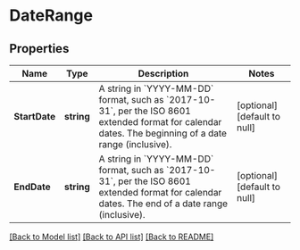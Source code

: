 # DateRange

## Properties
Name | Type | Description | Notes
------------ | ------------- | ------------- | -------------
**StartDate** | **string** | A string in &#x60;YYYY-MM-DD&#x60; format, such as &#x60;2017-10-31&#x60;, per the ISO 8601 extended format for calendar dates. The beginning of a date range (inclusive). | [optional] [default to null]
**EndDate** | **string** | A string in &#x60;YYYY-MM-DD&#x60; format, such as &#x60;2017-10-31&#x60;, per the ISO 8601 extended format for calendar dates. The end of a date range (inclusive). | [optional] [default to null]

[[Back to Model list]](../README.md#documentation-for-models) [[Back to API list]](../README.md#documentation-for-api-endpoints) [[Back to README]](../README.md)

